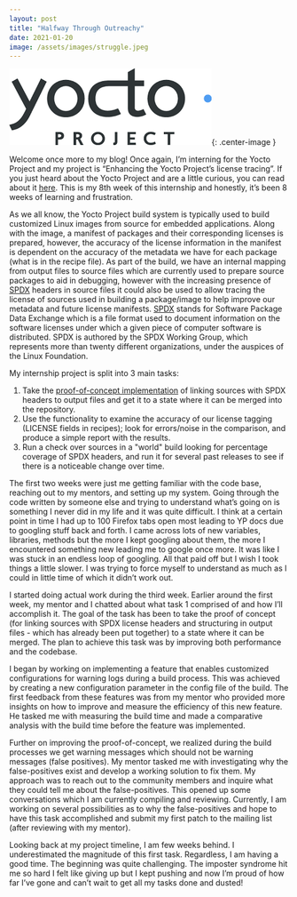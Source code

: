 ```yaml
---
layout: post
title: "Halfway Through Outreachy"
date: 2021-01-20
image: /assets/images/struggle.jpeg
---
```


![Yocto Project Logo](/assets/images/yocto.png "Yocto's Pic"){: .center-image }


Welcome once more to my blog! Once again, I’m interning for the Yocto Project and my project is “Enhancing the Yocto Project’s license tracing”. If you just heard about the Yocto Project and are a little curious, you can read about it [here](https://idadelveloper.github.io/blog/2021/01/11/my-audience). This is my 8th week of this internship and honestly, it’s been 8 weeks of learning and frustration.


As we all know, the Yocto Project build system is typically used to build customized Linux images from source for embedded applications. Along with the image, a manifest of packages and their corresponding licenses is prepared, however, the accuracy of the license information in the manifest is dependent on the accuracy of the metadata we have for each package (what is in the recipe file). As part of the build, we have an internal mapping from output files to source files which are currently used to prepare source packages to aid in debugging, however with the increasing presence of [SPDX](https://spdx.dev/) headers in source files it could also be used to allow tracing the license of sources used in building a package/image to help improve our metadata and future license manifests. [SPDX](https://en.wikipedia.org/wiki/Software_Package_Data_Exchange) stands for Software Package Data Exchange which is a file format used to document information on the software licenses under which a given piece of computer software is distributed. SPDX is authored by the SPDX Working Group, which represents more than twenty different organizations, under the auspices of the Linux Foundation.


My internship project is split into 3 main tasks:
1. Take the [proof-of-concept implementation](http://git.yoctoproject.org/cgit/cgit.cgi/poky-contrib/log/?h=rpurdie/license-experiments-osls) of linking sources with SPDX headers to output files and get it to a state where it can be merged into the repository.
2. Use the functionality to examine the accuracy of our license tagging (LICENSE fields in recipes); look for errors/noise in the comparison, and produce a simple report with the results.
3. Run a check over sources in a "world" build looking for percentage coverage of SPDX headers, and run it for several past releases to see if there is a noticeable change over time.


The first two weeks were just me getting familiar with the code base, reaching out to my mentors, and setting up my system. Going through the code written by someone else and trying to understand what’s going on is something I never did in my life and it was quite difficult. I think at a certain point in time I had up to 100 Firefox tabs open most leading to YP docs due to googling stuff back and forth. I came across lots of new variables, libraries, methods but the more I kept googling about them, the more I encountered something new leading me to google once more. It was like I was stuck in an endless loop of googling. All that paid off but I wish I took things a little slower. I was trying to force myself to understand as much as I could in little time of which it didn’t work out. 


I started doing actual work during the third week. Earlier around the first week, my mentor and I chatted about what task 1 comprised of and how I’ll accomplish it. The goal of the task has been to take the proof of concept (for linking sources with SPDX license headers and structuring in output files - which has already been put together) to a state where it can be merged. The plan to achieve this task was by improving both performance and the codebase.
 
 
I began by working on implementing a feature that enables customized configurations for warning logs during a build process. This was achieved by creating a new configuration parameter in the config file of the build. The first feedback from these features was from my mentor who provided more insights on how to improve and measure the efficiency of this new feature. He tasked me with measuring the build time and made a comparative analysis with the build time before the feature was implemented. 
 
 
Further on improving the proof-of-concept, we realized during the build processes we get warning messages which should not be warning messages (false positives). My mentor tasked me with investigating why the false-positives exist and develop a working solution to fix them. My approach was to reach out to the community members and inquire what they could tell me about the false-positives. This opened up some conversations which I am currently compiling and reviewing. Currently, I am working on several possibilities as to why the false-positives and hope to have this task accomplished and submit my first patch to the mailing list (after reviewing with my mentor).
 
 
Looking back at my project timeline, I am few weeks behind. I underestimated the magnitude of this first task. Regardless, I am having a good time. The beginning was quite challenging. The imposter syndrome hit me so hard I felt like giving up but I kept pushing and now I’m proud of how far I’ve gone and can’t wait to get all my tasks done and dusted!
